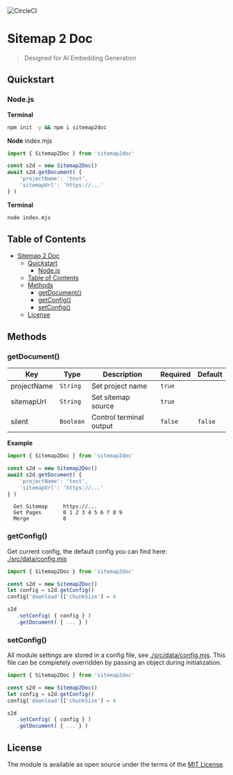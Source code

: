 ![CircleCI](https://img.shields.io/circleci/build/github/a6b8/sitemap2doc/main)

# Sitemap 2 Doc


> Designed for AI Embedding Generation

## Quickstart

### Node.js

**Terminal**
```bash
npm init -y && npm i sitemap2doc
```

**Node**
index.mjs

```js
import { Sitemap2Doc } from 'sitemap2doc'

const s2d = new Sitemap2Doc()
await s2d.getDocument( {
    'projectName': 'test',
    'sitemapUrl': 'https://...'
} )
```

**Terminal**
```bash
node index.mjs
```

## Table of Contents

- [Sitemap 2 Doc](#sitemap-2-doc)
  - [Quickstart](#quickstart)
    - [Node.js](#nodejs)
  - [Table of Contents](#table-of-contents)
  - [Methods](#methods)
    - [getDocument()](#getdocument)
    - [getConfig()](#getconfig)
    - [setConfig()](#setconfig)
  - [License](#license)

## Methods

### getDocument()

| Key              | Type                  | Description                                           | Required | Default  |
| ---------------- | --------------------- | ----------------------------------------------------- | -------- | -------- |
| projectName      | `String`              | Set project name                                       | `true`   |       |
| sitemapUrl       | `String`              | Set sitemap source                                    | `true`   |       |
| silent           | `Boolean`             | Control terminal output                               | `false`  | `false`      |


**Example**

```js
import { Sitemap2Doc } from 'sitemap2doc'

const s2d = new Sitemap2Doc()
await s2d.getDocument( {
    'projectName': 'test',
    'sitemapUrl': 'https://...'
} )
```

```terminal
  Get Sitemap     https://...
  Get Pages       0 1 2 3 4 5 6 7 8 9  
  Merge           0 
```

### getConfig()

Get current config, the default config you can find here: [./src/data/config.mjs](./src/data/config.mjs)

 ```js
import { Sitemap2Doc } from 'sitemap2doc'

const s2d = new Sitemap2Doc()
let config = s2d.getConfig()
config['download']['chunkSize'] = 4

s2d
    .setConfig( { config } )
    .getDocument( { ... } )
```


### setConfig()

All module settings are stored in a config file, see [./src/data/config.mjs](./src/data/config.mjs). This file can be completely overridden by passing an object during initialization.

 ```js
import { Sitemap2Doc } from 'sitemap2doc'

const s2d = new Sitemap2Doc()
let config = s2d.getConfig()
config['download']['chunkSize'] = 4

s2d
    .setConfig( { config } )
    .getDocument( { ... } )
```


## License

The module is available as open source under the terms of the [MIT License](https://github.com/a6b8/repos2doc/blob/main/LICENSE).